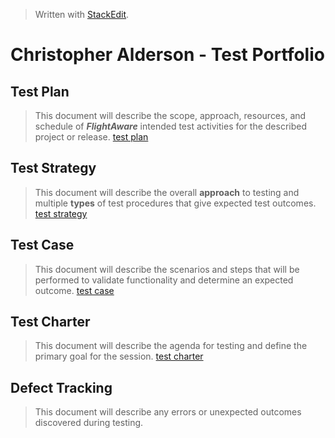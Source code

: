 
> Written with [StackEdit](https://stackedit.io/).

# Christopher Alderson - Test Portfolio
## Test Plan
> This document will describe the scope, approach, resources, and schedule of _**FlightAware**_ intended test activities for the described project or release.
> [test plan](https://github.com/chaswiso/portfolio/blob/main/Test%20Plan.md)

## Test Strategy
> This document will describe the overall **approach** to testing and multiple **types** of test procedures that give expected test outcomes.
> [test strategy](https://github.com/chaswiso/portfolio/blob/main/Test%20Strategy.md)

## Test Case
> This document will describe the scenarios and steps that will be performed to validate functionality and determine an expected outcome.
> [test case](https://github.com/chaswiso/portfolio/blob/main/Test%20Case.md)

## Test Charter
> This document will describe the agenda for testing and define the primary goal for the session.
> [test charter](https://github.com/chaswiso/portfolio/blob/main/Test%20Charter.md)

## Defect Tracking
> This document will describe any errors or unexpected outcomes discovered during testing.



<!--stackedit_data:
eyJoaXN0b3J5IjpbLTE5MTA1NTEwNTAsMzQ4MTA2NDQ3LDIwNj
EyMDgyNzYsLTIzMDUzODQ3MywtNjgxMTczNzIxLC0xMDQ5MDE0
MDU2LC05NjY3NzA0ODMsLTE3NzE3MTkxNzMsLTEwNDkwMTQwNT
YsMTYyNzgwNzYzNywtMTg0NzI1OTA0OCw0MjIwMTc5MDQsLTE3
MjYyMjMwNDEsMTMxMjY2NzM4NywtMjc4NjU0NzU4XX0=
-->